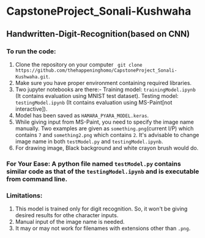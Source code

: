 # CapstoneProject_Sonali-Kushwaha

## Handwritten-Digit-Recognition(based on CNN)

### To run the code:
1. Clone the repository on your computer ``` git clone https://github.com/thehappeninghomo/CapstoneProject_Sonali-Kushwaha.git```.
2. Make sure you have proper environment containing required libraries. 
3. Two jupyter notebooks are there:-
Training model: ```trainingModel.ipynb``` (It contains evaluation using MNIST test dataset).
Testing model: ```testingModel.ipynb``` (It contains evaluation using MS-Paint[not interactive]).
4. Model has been saved as ```HAMARA_PYARA_MODEL.keras```.
5. While giving input from MS-Paint, you need to specify the image name manually. Two examples are given as ```something.png```(current I/P) which contains ```7``` and ```something2.png``` which contains ```2```. It's advisable to change image name in both ```testModel.py``` and ```testingModel.ipynb```.
6. For drawing image, Black background and white crayon brush would do. 

### For Your Ease: A python file named ```testModel.py``` contains similar code as that of the ```testingModel.ipynb``` and is executable from command line. 

### Limitations:
1. This model is trained only for digit recognition. So, it won't be giving desired results for othe character inputs.
2. Manual input of the image name is needed.
3. It may or may not work for filenames with extensions other than ```.png```.

